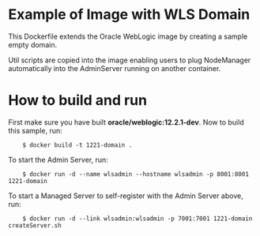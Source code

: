 Example of Image with WLS Domain
================================
This Dockerfile extends the Oracle WebLogic image by creating a sample empty domain.

Util scripts are copied into the image enabling users to plug NodeManager automatically into the AdminServer running on another container.

# How to build and run
First make sure you have built **oracle/weblogic:12.2.1-dev**. Now to build this sample, run:

        $ docker build -t 1221-domain .

To start the Admin Server, run:

        $ docker run -d --name wlsadmin --hostname wlsadmin -p 8001:8001 1221-domain

To start a Managed Server to self-register with the Admin Server above, run:

        $ docker run -d --link wlsadmin:wlsadmin -p 7001:7001 1221-domain createServer.sh

